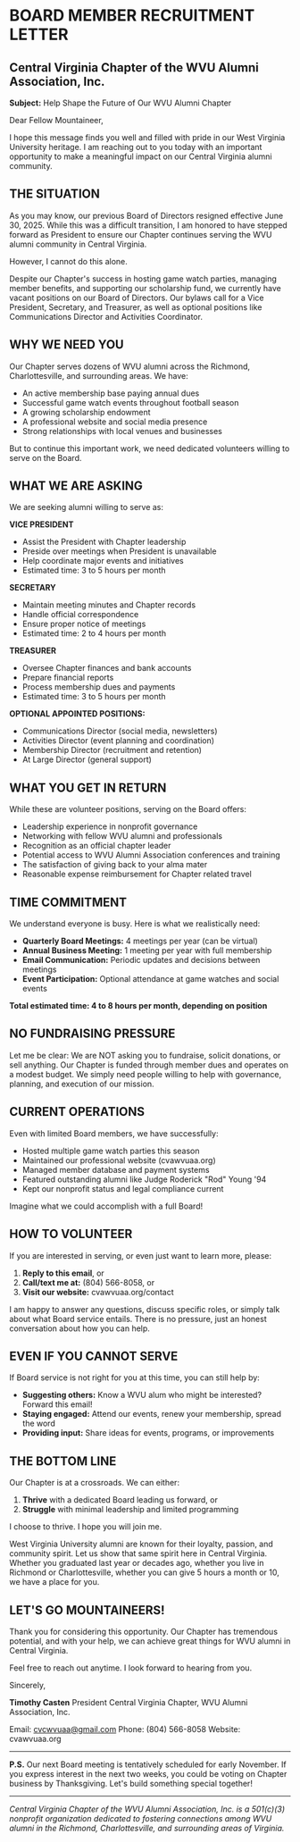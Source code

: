 # BOARD MEMBER RECRUITMENT LETTER
## Central Virginia Chapter of the WVU Alumni Association, Inc.

**Subject:** Help Shape the Future of Our WVU Alumni Chapter

Dear Fellow Mountaineer,

I hope this message finds you well and filled with pride in our West Virginia
University heritage. I am reaching out to you today with an important
opportunity to make a meaningful impact on our Central Virginia alumni
community.

## THE SITUATION

As you may know, our previous Board of Directors resigned effective June 30,
2025. While this was a difficult transition, I am honored to have stepped
forward as President to ensure our Chapter continues serving the WVU alumni
community in Central Virginia.

However, I cannot do this alone.

Despite our Chapter's success in hosting game watch parties, managing member
benefits, and supporting our scholarship fund, we currently have vacant
positions on our Board of Directors. Our bylaws call for a Vice President,
Secretary, and Treasurer, as well as optional positions like Communications
Director and Activities Coordinator.

## WHY WE NEED YOU

Our Chapter serves dozens of WVU alumni across the Richmond, Charlottesville,
and surrounding areas. We have:

- An active membership base paying annual dues
- Successful game watch events throughout football season
- A growing scholarship endowment
- A professional website and social media presence
- Strong relationships with local venues and businesses

But to continue this important work, we need dedicated volunteers willing to
serve on the Board.

## WHAT WE ARE ASKING

We are seeking alumni willing to serve as:

**VICE PRESIDENT**
- Assist the President with Chapter leadership
- Preside over meetings when President is unavailable
- Help coordinate major events and initiatives
- Estimated time: 3 to 5 hours per month

**SECRETARY**
- Maintain meeting minutes and Chapter records
- Handle official correspondence
- Ensure proper notice of meetings
- Estimated time: 2 to 4 hours per month

**TREASURER**
- Oversee Chapter finances and bank accounts
- Prepare financial reports
- Process membership dues and payments
- Estimated time: 3 to 5 hours per month

**OPTIONAL APPOINTED POSITIONS:**
- Communications Director (social media, newsletters)
- Activities Director (event planning and coordination)
- Membership Director (recruitment and retention)
- At Large Director (general support)

## WHAT YOU GET IN RETURN

While these are volunteer positions, serving on the Board offers:

- Leadership experience in nonprofit governance
- Networking with fellow WVU alumni and professionals
- Recognition as an official chapter leader
- Potential access to WVU Alumni Association conferences and training
- The satisfaction of giving back to your alma mater
- Reasonable expense reimbursement for Chapter related travel

## TIME COMMITMENT

We understand everyone is busy. Here is what we realistically need:

- **Quarterly Board Meetings:** 4 meetings per year (can be virtual)
- **Annual Business Meeting:** 1 meeting per year with full membership
- **Email Communication:** Periodic updates and decisions between meetings
- **Event Participation:** Optional attendance at game watches and social events

**Total estimated time: 4 to 8 hours per month, depending on position**

## NO FUNDRAISING PRESSURE

Let me be clear: We are NOT asking you to fundraise, solicit donations, or sell
anything. Our Chapter is funded through member dues and operates on a modest
budget. We simply need people willing to help with governance, planning, and
execution of our mission.

## CURRENT OPERATIONS

Even with limited Board members, we have successfully:

- Hosted multiple game watch parties this season
- Maintained our professional website (cvawvuaa.org)
- Managed member database and payment systems
- Featured outstanding alumni like Judge Roderick "Rod" Young '94
- Kept our nonprofit status and legal compliance current

Imagine what we could accomplish with a full Board!

## HOW TO VOLUNTEER

If you are interested in serving, or even just want to learn more, please:

1. **Reply to this email**, or
2. **Call/text me at:** (804) 566-8058, or
3. **Visit our website:** cvawvuaa.org/contact

I am happy to answer any questions, discuss specific roles, or simply talk about
what Board service entails. There is no pressure, just an honest conversation
about how you can help.

## EVEN IF YOU CANNOT SERVE

If Board service is not right for you at this time, you can still help by:

- **Suggesting others:** Know a WVU alum who might be interested? Forward this email!
- **Staying engaged:** Attend our events, renew your membership, spread the word
- **Providing input:** Share ideas for events, programs, or improvements

## THE BOTTOM LINE

Our Chapter is at a crossroads. We can either:

1. **Thrive** with a dedicated Board leading us forward, or
2. **Struggle** with minimal leadership and limited programming

I choose to thrive. I hope you will join me.

West Virginia University alumni are known for their loyalty, passion, and
community spirit. Let us show that same spirit here in Central Virginia. Whether
you graduated last year or decades ago, whether you live in Richmond or
Charlottesville, whether you can give 5 hours a month or 10, we have a place for
you.

## LET'S GO MOUNTAINEERS!

Thank you for considering this opportunity. Our Chapter has tremendous
potential, and with your help, we can achieve great things for WVU alumni in
Central Virginia.

Feel free to reach out anytime. I look forward to hearing from you.

Sincerely,

**Timothy Casten**
President
Central Virginia Chapter, WVU Alumni Association, Inc.

Email: cvcwvuaa@gmail.com
Phone: (804) 566-8058
Website: cvawvuaa.org

---

**P.S.** Our next Board meeting is tentatively scheduled for early November. If you express interest in the next two weeks, you could be voting on Chapter business by Thanksgiving. Let's build something special together!

---

*Central Virginia Chapter of the WVU Alumni Association, Inc. is a 501(c)(3)
nonprofit organization dedicated to fostering connections among WVU alumni in
the Richmond, Charlottesville, and surrounding areas of Virginia.*
